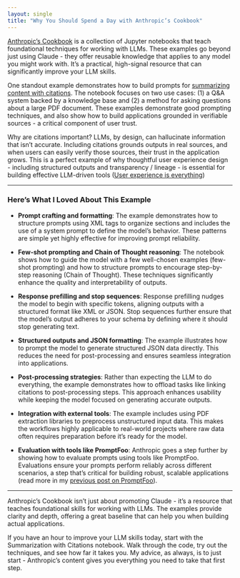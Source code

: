 ```yaml
---
layout: single
title: "Why You Should Spend a Day with Anthropic’s Cookbook"
---
```


[Anthropic’s Cookbook](https://github.com/anthropics/anthropic-cookbook/tree/main) is a collection of Jupyter notebooks that teach foundational techniques for working with LLMs. These examples go beyond just using Claude - they offer reusable knowledge that applies to any model you might work with. It’s a practical, high-signal resource that can significantly improve your LLM skills.

One standout example demonstrates how to build prompts for [summarizing content with citations](https://github.com/anthropics/anthropic-cookbook/blob/main/skills/citations/guide.ipynb). The notebook focuses on two use cases: (1) a Q&A system backed by a knowledge base and (2) a method for asking questions about a large PDF document. These examples demonstrate good prompting techniques, and also show how to build applications grounded in verifiable sources - a critical component of user trust.

Why are citations important? LLMs, by design, can hallucinate information that isn’t accurate. Including citations grounds outputs in real sources, and when users can easily verify those sources, their trust in the application grows. This is a perfect example of why thoughtful user experience design - including structured outputs and transparency / lineage - is essential for building effective LLM-driven tools ([User experience is everything](/2024/11/17/my-takes-on-ai.html#user-experience-is-everything))

---

### Here’s What I Loved About This Example

- **Prompt crafting and formatting**: The example demonstrates how to structure prompts using XML tags to organize sections and includes the use of a system prompt to define the model’s behavior. These patterns are simple yet highly effective for improving prompt reliability.

- **Few-shot prompting and Chain of Thought reasoning**: The notebook shows how to guide the model with a few well-chosen examples (few-shot prompting) and how to structure prompts to encourage step-by-step reasoning (Chain of Thought). These techniques significantly enhance the quality and interpretability of outputs.

- **Response prefilling and stop sequences**: Response prefilling nudges the model to begin with specific tokens, aligning outputs with a structured format like XML or JSON. Stop sequences further ensure that the model’s output adheres to your schema by defining where it should stop generating text.

- **Structured outputs and JSON formatting**: The example illustrates how to prompt the model to generate structured JSON data directly. This reduces the need for post-processing and ensures seamless integration into applications.

- **Post-processing strategies**: Rather than expecting the LLM to do everything, the example demonstrates how to offload tasks like linking citations to post-processing steps. This approach enhances usability while keeping the model focused on generating accurate outputs.

- **Integration with external tools**: The example includes using PDF extraction libraries to preprocess unstructured input data. This makes the workflows highly applicable to real-world projects where raw data often requires preparation before it’s ready for the model.

- **Evaluation with tools like PromptFoo**: Anthropic goes a step further by showing how to evaluate prompts using tools like PromptFoo. Evaluations ensure your prompts perform reliably across different scenarios, a step that’s critical for building robust, scalable applications (read more in my [previous post on PromptFoo](/2024/09/24/testing-your-prompts-llm-evals.html)).

---

Anthropic’s Cookbook isn’t just about promoting Claude - it’s a resource that teaches foundational skills for working with LLMs. The examples provide clarity and depth, offering a great baseline that can help you when building actual applications.

If you have an hour to improve your LLM skills today, start with the Summarization with Citations notebook. Walk through the code, try out the techniques, and see how far it takes you. My advice, as always, is to just start - Anthropic’s content gives you everything you need to take that first step.
